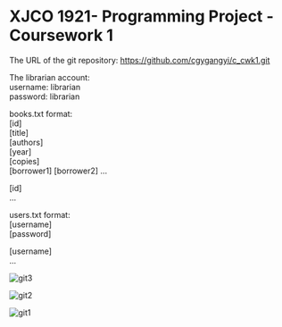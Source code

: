# XJCO 1921- Programming Project - Coursework 1  
The URL of the git repository: https://github.com/cgygangyi/c_cwk1.git  

The librarian account:  
username: librarian  
password: librarian  
  
  
books.txt format:  
[id]  
[title]  
[authors]  
[year]  
[copies]  
[borrower1] [borrower2] ...  
  
[id]  
...  
  
  
users.txt format:  
[username]  
[password]  
  
[username]  
...  


![git3](https://user-images.githubusercontent.com/101918557/161882565-0bbb2bc9-b93f-4066-aeaf-c0bf454ef9fb.png)

![git2](https://user-images.githubusercontent.com/101918557/161882555-4676edcc-d402-4b06-b914-e05a9cd99b0d.png)

![git1](https://user-images.githubusercontent.com/101918557/161882538-066356ff-be60-4137-9fbd-24e5e0fe1393.png)


